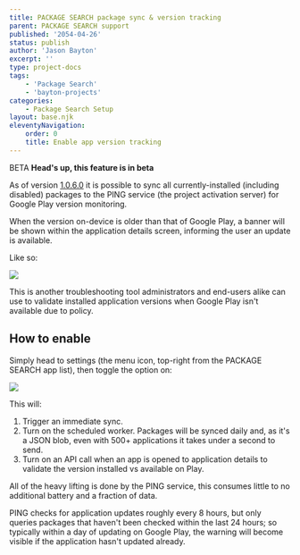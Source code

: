 ```yaml
---
title: PACKAGE SEARCH package sync & version tracking
parent: PACKAGE SEARCH support
published: '2054-04-26'
status: publish
author: 'Jason Bayton'
excerpt: ''
type: project-docs
tags: 
    - 'Package Search'
    - 'bayton-projects'
categories: 
    - Package Search Setup
layout: base.njk
eleventyNavigation: 
    order: 0
    title: Enable app version tracking
---
```


<span class="label label-orange">BETA</span> **Head's up, this feature is in beta**

As of version [1.0.6.0](/projects/package-search/release-notes/1060) it is possible to sync all currently-installed (including disabled) packages to the PING service (the project activation server) for Google Play version monitoring.

When the version on-device is older than that of Google Play, a banner will be shown within the application details screen, informing the user an update is available.

Like so:

![](https://cdn.bayton.org/uploads/2025/package-search-sync/Screenshot_2.png)

This is another troubleshooting tool administrators and end-users alike can use to validate installed application versions when Google Play isn't available due to policy.

## How to enable

Simply head to settings (the menu icon, top-right from the PACKAGE SEARCH app list), then toggle the option on:

![](https://cdn.bayton.org/uploads/2025/package-search-sync/Screenshot_1.png)

This will: 

1. Trigger an immediate sync.
2. Turn on the scheduled worker. Packages will be synced daily and, as it's a JSON blob, even with 500+ applications it takes under a second to send.
3. Turn on an API call when an app is opened to application details to validate the version installed vs available on Play.

All of the heavy lifting is done by the PING service, this consumes little to no additional battery and a fraction of data. 

PING checks for application updates roughly every 8 hours, but only queries packages that haven't been checked within the last 24 hours; so typically within a day of updating on Google Play, the warning will become visible if the application hasn't updated already.